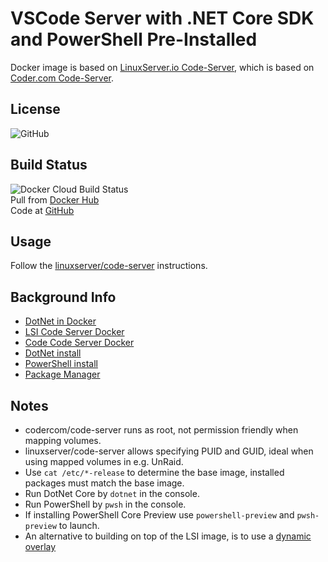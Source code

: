 # VSCode Server with .NET Core SDK and PowerShell Pre-Installed

Docker image is based on [LinuxServer.io Code-Server](https://github.com/linuxserver/docker-code-server), which is based on [Coder.com Code-Server](https://github.com/cdr/code-server).  

## License

![GitHub](https://img.shields.io/github/license/ptr727/VSCode-Server-DotNetCore)  

## Build Status

![Docker Cloud Build Status](https://img.shields.io/docker/cloud/build/ptr727/vscode-server-dotnetcore?logo=docker)  
Pull from [Docker Hub](https://hub.docker.com/r/ptr727/vscode-server-dotnetcore)  
Code at [GitHub](https://github.com/ptr727/VSCode-Server-DotNetCore)  

## Usage

Follow the [linuxserver/code-server](https://hub.docker.com/r/linuxserver/code-server) instructions.

## Background Info

- [DotNet in Docker](https://github.com/dotnet/dotnet-docker/blob/master/3.0/sdk/bionic/amd64/Dockerfile)
- [LSI Code Server Docker](https://github.com/linuxserver/docker-code-server/blob/master/Dockerfile)
- [Code Code Server Docker](https://github.com/cdr/code-server/blob/master/Dockerfile)
- [DotNet install](https://docs.microsoft.com/en-us/dotnet/core/install/linux-package-manager-ubuntu-1804)
- [PowerShell install](https://docs.microsoft.com/en-us/powershell/scripting/install/installing-powershell-core-on-linux?view=powershell-7#ubuntu-1804)
- [Package Manager](https://dotnet.microsoft.com/download/linux-package-manager/ubuntu18-04/sdk-current)

## Notes

- codercom/code-server runs as root, not permission friendly when mapping volumes.
- linuxserver/code-server allows specifying PUID and GUID, ideal when using mapped volumes in e.g. UnRaid.
- Use `cat /etc/*-release` to determine the base image, installed packages must match the base image.
- Run DotNet Core by `dotnet` in the console.
- Run PowerShell by `pwsh` in the console.
- If installing PowerShell Core Preview use `powershell-preview` and `pwsh-preview` to launch.
- An alternative to building on top of the LSI image, is to use a [dynamic overlay](https://blog.linuxserver.io/2019/09/14/customizing-our-containers/)
